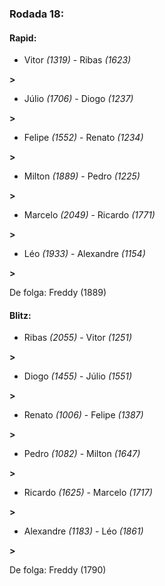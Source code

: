 ### Rodada 18:

#### Rapid:

* Vitor *(1319)*     -     Ribas *(1623)*

 **>** 
* Júlio *(1706)*     -     Diogo *(1237)*

 **>** 
* Felipe *(1552)*     -     Renato *(1234)*

 **>** 
* Milton *(1889)*     -     Pedro *(1225)*

 **>** 
* Marcelo *(2049)*     -     Ricardo *(1771)*

 **>** 
* Léo *(1933)*     -     Alexandre *(1154)*

 **>** 

De folga: Freddy (1889)

#### Blitz:

* Ribas *(2055)*     -     Vitor *(1251)*

 **>** 
* Diogo *(1455)*     -     Júlio *(1551)*

 **>** 
* Renato *(1006)*     -     Felipe *(1387)*

 **>** 
* Pedro *(1082)*     -     Milton *(1647)*

 **>** 
* Ricardo *(1625)*     -     Marcelo *(1717)*

 **>** 
* Alexandre *(1183)*     -     Léo *(1861)*

 **>** 

De folga: Freddy (1790)

